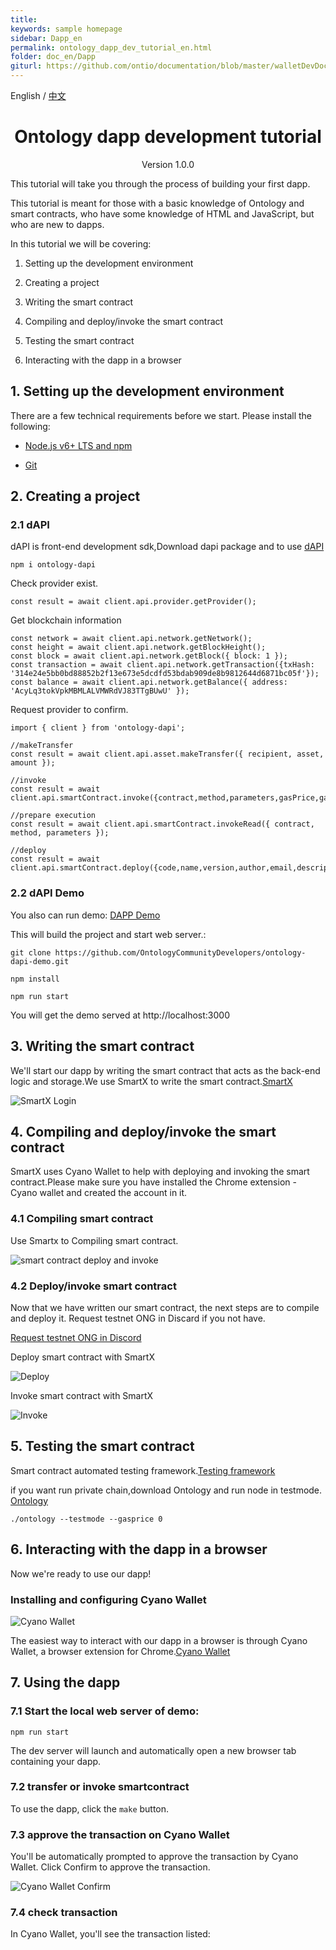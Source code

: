 ```yaml
---
title:
keywords: sample homepage
sidebar: Dapp_en
permalink: ontology_dapp_dev_tutorial_en.html
folder: doc_en/Dapp
giturl: https://github.com/ontio/documentation/blob/master/walletDevDocs/ontology_dapp_dev_tutorial_en.md
---
```


English / [中文](./ontology_dapp_dev_tutorial_zh.html)

<h1 align="center">Ontology dapp development tutorial</h1>
<p align="center" class="version">Version 1.0.0 </p>

This tutorial will take you through the process of building your first dapp.

This tutorial is meant for those with a basic knowledge of Ontology and smart contracts, who have some knowledge of HTML and JavaScript, but who are new to dapps.

In this tutorial we will be covering:

1. Setting up the development environment

2. Creating a project

3. Writing the smart contract

4. Compiling and deploy/invoke the smart contract

5. Testing the smart contract

7. Interacting with the dapp in a browser


## 1. Setting up the development environment

There are a few technical requirements before we start. Please install the following:

* [Node.js v6+ LTS and npm](https://nodejs.org/en/)

* [Git](https://git-scm.com/)


## 2. Creating a project

### 2.1 dAPI
dAPI is front-end development sdk,Download dapi package and to use [dAPI](https://github.com/ontio/ontology-dapi)

```
npm i ontology-dapi
```

Check provider exist.

```
const result = await client.api.provider.getProvider();

```

Get blockchain information
```
const network = await client.api.network.getNetwork();
const height = await client.api.network.getBlockHeight();
const block = await client.api.network.getBlock({ block: 1 });
const transaction = await client.api.network.getTransaction({txHash: '314e24e5bb0bd88852b2f13e673e5dcdfd53bdab909de8b9812644d6871bc05f'});
const balance = await client.api.network.getBalance({ address: 'AcyLq3tokVpkMBMLALVMWRdVJ83TTgBUwU' });

```

Request provider to confirm.

```
import { client } from 'ontology-dapi';

//makeTransfer
const result = await client.api.asset.makeTransfer({ recipient, asset, amount });

//invoke
const result = await client.api.smartContract.invoke({contract,method,parameters,gasPrice,gasLimit,requireIdentity});

//prepare execution
const result = await client.api.smartContract.invokeRead({ contract, method, parameters });

//deploy
const result = await client.api.smartContract.deploy({code,name,version,author,email,description,needStorage,gasPrice,gasLimit});

```

### 2.2 dAPI Demo

You also can run demo: [DAPP Demo](https://github.com/OntologyCommunityDevelopers/ontology-dapi-demo)

This will build the project and start web server.:

```
git clone https://github.com/OntologyCommunityDevelopers/ontology-dapi-demo.git

npm install

npm run start
```

You will get the demo served at http://localhost:3000

## 3. Writing the smart contract


We'll start our dapp by writing the smart contract that acts as the back-end logic and storage.We use SmartX to write the smart contract.[SmartX](http://smartx.ont.io/)


![SmartX Login](../docs/lib/images/smartx.png)


## 4. Compiling and deploy/invoke the smart contract

SmartX uses Cyano Wallet to help with deploying and invoking the smart contract.Please make sure you have installed the Chrome extension - Cyano wallet and created the account in it.

### 4.1 Compiling smart contract

Use Smartx to Compiling smart contract.

![smart contract deploy and invoke](./lib/images/smartx-deploy.png)

### 4.2 Deploy/invoke smart contract

Now that we have written our smart contract, the next steps are to compile and deploy it. Request testnet ONG in Discard if you not have.

[Request testnet ONG in Discord](https://discordapp.com/channels/400884201773334540/453499298097922068)

Deploy smart contract with SmartX

![Deploy](https://s1.ax1x.com/2018/09/03/PzhTCd.png)

Invoke smart contract with SmartX

![Invoke](https://s1.ax1x.com/2018/09/03/Pz5JO0.png)

## 5. Testing the smart contract

Smart contract automated testing framework.[Testing framework](https://github.com/lucas7788/pythontest)

if you want run private chain,download Ontology and run node in testmode. [Ontology](https://github.com/ontio/ontology/releases)

```
./ontology --testmode --gasprice 0

```


## 6. Interacting with the dapp in a browser

Now we're ready to use our dapp!

### Installing and configuring Cyano Wallet


![Cyano Wallet](./lib/images/cyano-wallet.png)

The easiest way to interact with our dapp in a browser is through Cyano Wallet, a browser extension for Chrome.[Cyano Wallet](https://github.com/OntologyCommunityDevelopers/cyano-wallet)


## 7. Using the dapp


### 7.1 Start the local web server of demo:

```
npm run start

```

The dev server will launch and automatically open a new browser tab containing your dapp.


### 7.2 transfer or invoke smartcontract

To use the dapp, click the ```make``` button.

### 7.3 approve the transaction on Cyano Wallet

You'll be automatically prompted to approve the transaction by Cyano Wallet. Click Confirm to approve the transaction.

![Cyano Wallet Confirm](./lib/images/demo.png)

### 7.4 check transaction

In Cyano Wallet, you'll see the transaction listed: